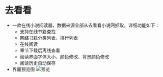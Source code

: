 # 去看看
* 一款在线小说阅读器，数据来源全部从去看看小说网抓取，详细功能如下：
  * 支持在线书籍查找
  * 网络书籍分类列表，排行列表
  * 在线阅读
  * 章节下载后离线查看
  * 阅读界面字体大小、颜色修改、背景颜色修改
  * 阅读历史自动保存
* 界面预览图
![预览](http://www.lagou.com/i/image/M00/3B/74/CgqKkVdru4SAfa5OAD4CY3nb_C0420.png)  
